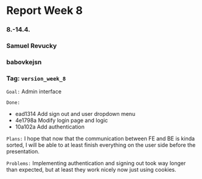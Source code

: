 # Report Week 8
### 8.-14.4.
### Samuel Revucky
### babovkejsn
### Tag: `version_week_8`

`Goal:` Admin interface

`Done:` 
- ead1314 Add sign out and user dropdown menu
- 4e1798a Modify login page and logic
- 10a102a Add authentication

`Plans:` I hope that now that the communication between FE and BE is kinda sorted, I will be able to at least finish everything on the user side before the presentation.

`Problems:` Implementing authentication and signing out took way longer than expected, but at least they work nicely now just using cookies.
